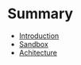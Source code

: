 # Summary

* [Introduction](documentation/Introduction.md)
* [Sandbox](documentation/Sandbox.md)
* [Achitecture](documentation/Architecture.md)

